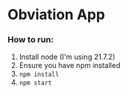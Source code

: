 # Obviation App

### How to run:

1. Install node (I'm using 21.7.2)
2. Ensure you have npm installed
3. `npm install`
4. `npm start`
